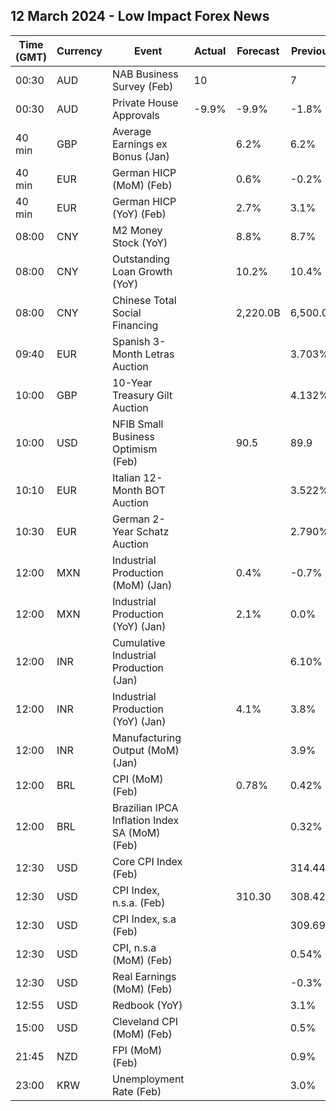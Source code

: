 ## 12 March 2024 - Low Impact Forex News

| Time (GMT) | Currency | Event | Actual | Forecast | Previous |
|------|----------|-------|--------|----------|----------|
| 00:30 | AUD | NAB Business Survey (Feb) | 10 |  | 7 |
| 00:30 | AUD | Private House Approvals | -9.9% | -9.9% | -1.8% |
| 40 min | GBP | Average Earnings ex Bonus (Jan) |  | 6.2% | 6.2% |
| 40 min | EUR | German HICP (MoM) (Feb) |  | 0.6% | -0.2% |
| 40 min | EUR | German HICP (YoY) (Feb) |  | 2.7% | 3.1% |
| 08:00 | CNY | M2 Money Stock (YoY) |  | 8.8% | 8.7% |
| 08:00 | CNY | Outstanding Loan Growth (YoY) |  | 10.2% | 10.4% |
| 08:00 | CNY | Chinese Total Social Financing |  | 2,220.0B | 6,500.0B |
| 09:40 | EUR | Spanish 3-Month Letras Auction |  |  | 3.703% |
| 10:00 | GBP | 10-Year Treasury Gilt Auction |  |  | 4.132% |
| 10:00 | USD | NFIB Small Business Optimism (Feb) |  | 90.5 | 89.9 |
| 10:10 | EUR | Italian 12-Month BOT Auction |  |  | 3.522% |
| 10:30 | EUR | German 2-Year Schatz Auction |  |  | 2.790% |
| 12:00 | MXN | Industrial Production (MoM) (Jan) |  | 0.4% | -0.7% |
| 12:00 | MXN | Industrial Production (YoY) (Jan) |  | 2.1% | 0.0% |
| 12:00 | INR | Cumulative Industrial Production (Jan) |  |  | 6.10% |
| 12:00 | INR | Industrial Production (YoY) (Jan) |  | 4.1% | 3.8% |
| 12:00 | INR | Manufacturing Output (MoM) (Jan) |  |  | 3.9% |
| 12:00 | BRL | CPI (MoM) (Feb) |  | 0.78% | 0.42% |
| 12:00 | BRL | Brazilian IPCA Inflation Index SA (MoM) (Feb) |  |  | 0.32% |
| 12:30 | USD | Core CPI Index (Feb) |  |  | 314.44 |
| 12:30 | USD | CPI Index, n.s.a. (Feb) |  | 310.30 | 308.42 |
| 12:30 | USD | CPI Index, s.a (Feb) |  |  | 309.69 |
| 12:30 | USD | CPI, n.s.a (MoM) (Feb) |  |  | 0.54% |
| 12:30 | USD | Real Earnings (MoM) (Feb) |  |  | -0.3% |
| 12:55 | USD | Redbook (YoY) |  |  | 3.1% |
| 15:00 | USD | Cleveland CPI (MoM) (Feb) |  |  | 0.5% |
| 21:45 | NZD | FPI (MoM) (Feb) |  |  | 0.9% |
| 23:00 | KRW | Unemployment Rate (Feb) |  |  | 3.0% |

